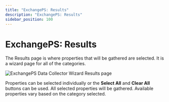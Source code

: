 ```yaml
---
title: "ExchangePS: Results"
description: "ExchangePS: Results"
sidebar_position: 100
---
```


# ExchangePS: Results

The Results page is where properties that will be gathered are selected. It is a wizard page for all
of the categories.

![ExchangePS Data Collector Wizard Results page](/img/product_docs/accessanalyzer/12.0/admin/datacollector/exchangeps/results.webp)

Properties can be selected individually or the **Select All** and **Clear All** buttons can be used.
All selected properties will be gathered. Available properties vary based on the category selected.
